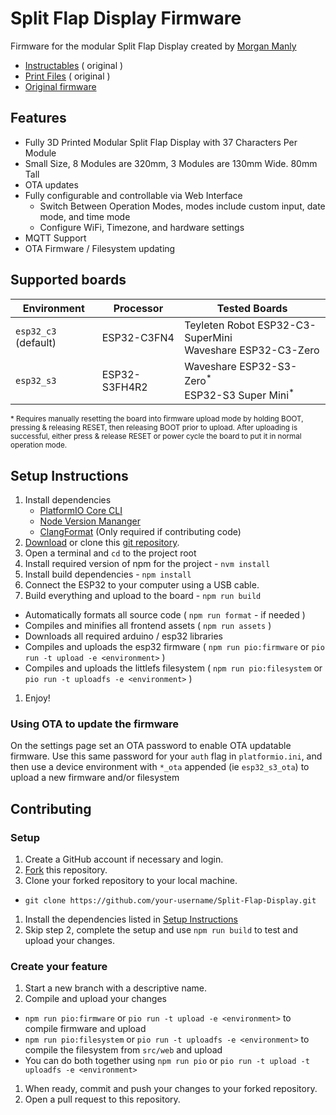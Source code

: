 # Split Flap Display Firmware

Firmware for the modular Split Flap Display created by [Morgan Manly](https://github.com/ManlyMorgan/Split-Flap-Display)

- [Instructables](https://www.instructables.com/Split-Flap-Display-3D-Printed-Modular-Compact-Encl/) ( original )
- [Print Files](https://makerworld.com/en/models/1116618#profileId-1114192) ( original )
- [Original firmware](https://github.com/ManlyMorgan/Split-Flap-Display)

## Features

- Fully 3D Printed Modular Split Flap Display with 37 Characters Per Module
- Small Size, 8 Modules are 320mm, 3 Modules are 130mm Wide. 80mm Tall
- OTA updates
- Fully configurable and controllable via Web Interface
    - Switch Between Operation Modes, modes include custom input, date mode, and time mode
    - Configure WiFi, Timezone, and hardware settings
- MQTT Support
- OTA Firmware / Filesystem updating

## Supported boards

| Environment          | Processor     | Tested Boards                                                            |
| -------------------- | ------------- | ------------------------------------------------------------------------ |
| `esp32_c3` (default) | ESP32-C3FN4   | Teyleten Robot ESP32-C3-SuperMini<br>Waveshare ESP32-C3-Zero             |
| `esp32_s3`           | ESP32-S3FH4R2 | Waveshare ESP32-S3-Zero<sup>\*</sup><br>ESP32-S3 Super Mini<sup>\*</sup> |

<sub>\* Requires manually resetting the board into firmware upload mode by holding BOOT, pressing & releasing RESET, then releasing BOOT prior to upload. After uploading is successful, either press & release RESET or power cycle the board to put it in normal operation mode.</sub>

## Setup Instructions

1. Install dependencies
    - [PlatformIO Core CLI](https://platformio.org/install/cli)
    - [Node Version Mananger](https://github.com/nvm-sh/nvm)
    - [ClangFormat](https://clang.llvm.org/docs/ClangFormat.html) (Only required if contributing code)
1. [Download](https://github.com/jhoff/Split-Flap-Display/archive/refs/heads/main.zip) or clone this [git repository](https://github.com/jhoff/Split-Flap-Display).
1. Open a terminal and `cd` to the project root
1. Install required version of npm for the project - `nvm install`
1. Install build dependencies - `npm install`
1. Connect the ESP32 to your computer using a USB cable.
1. Build everything and upload to the board - `npm run build`

- Automatically formats all source code ( `npm run format` - if needed )
- Compiles and minifies all frontend assets ( `npm run assets` )
- Downloads all required arduino / esp32 libraries
- Compiles and uploads the esp32 firmware ( `npm run pio:firmware` or `pio run -t upload -e <environment>` )
- Compiles and uploads the littlefs filesystem ( `npm run pio:filesystem` or `pio run -t uploadfs -e <environment>` )

1. Enjoy!

### Using OTA to update the firmware

On the settings page set an OTA password to enable OTA updatable firmware. Use this same password for your `auth` flag in `platformio.ini`, and then use a device environment with `*_ota` appended (ie `esp32_s3_ota`) to upload a new firmware and/or filesystem

## Contributing

### Setup

1. Create a GitHub account if necessary and login.
1. [Fork](https://github.com/jhoff/Split-Flap-Display/fork) this repository.
1. Clone your forked repository to your local machine.

- `git clone https://github.com/your-username/Split-Flap-Display.git`

1. Install the dependencies listed in [Setup Instructions](#setup-instructions)
1. Skip step 2, complete the setup and use `npm run build` to test and upload your changes.

### Create your feature

1. Start a new branch with a descriptive name.
1. Compile and upload your changes

- `npm run pio:firmware` or `pio run -t upload -e <environment>` to compile firmware and upload
- `npm run pio:filesystem` or `pio run -t uploadfs -e <environment>` to compile the filesystem from `src/web` and upload
- You can do both together using `npm run pio` or `pio run -t upload -t uploadfs -e <environment>`

1. When ready, commit and push your changes to your forked repository.
1. Open a pull request to this repository.
